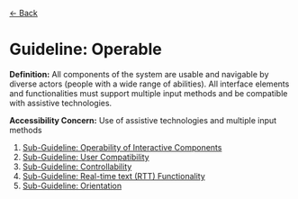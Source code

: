 [← Back](README.md)

# Guideline: Operable

**Definition:** All components of the system are usable and navigable by diverse actors (people with a wide range of abilities). All interface elements and functionalities must support multiple input methods and be compatible with assistive technologies.

**Accessibility Concern:** Use of assistive technologies and multiple input methods

1. [Sub-Guideline: Operability of Interactive Components](<Operable/operability-of-interactive-components.md>)
2. [Sub-Guideline: User Compatibility](<Operable/user-compatibility.md>)
3. [Sub-Guideline: Controllability](<Operable/controllability.md>)
4. [Sub-Guideline: Real-time text (RTT) Functionality](<Operable/real-time-text-functionality.md>)
5. [Sub-Guideline: Orientation](<Operable/orientation.md>)
